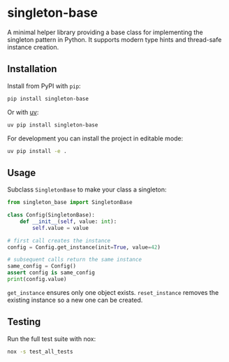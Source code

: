 # singleton-base

A minimal helper library providing a base class for implementing the singleton pattern in Python. It supports modern type hints and thread-safe instance creation.

## Installation

Install from PyPI with `pip`:

```bash
pip install singleton-base
```

Or with [uv](https://github.com/astral-sh/uv):

```bash
uv pip install singleton-base
```

For development you can install the project in editable mode:

```bash
uv pip install -e .
```

## Usage

Subclass `SingletonBase` to make your class a singleton:

```python
from singleton_base import SingletonBase

class Config(SingletonBase):
    def __init__(self, value: int):
        self.value = value

# first call creates the instance
config = Config.get_instance(init=True, value=42)

# subsequent calls return the same instance
same_config = Config()
assert config is same_config
print(config.value)
```

`get_instance` ensures only one object exists. `reset_instance` removes the existing instance so a new one can be created.

## Testing

Run the full test suite with nox:

```bash
nox -s test_all_tests
```
